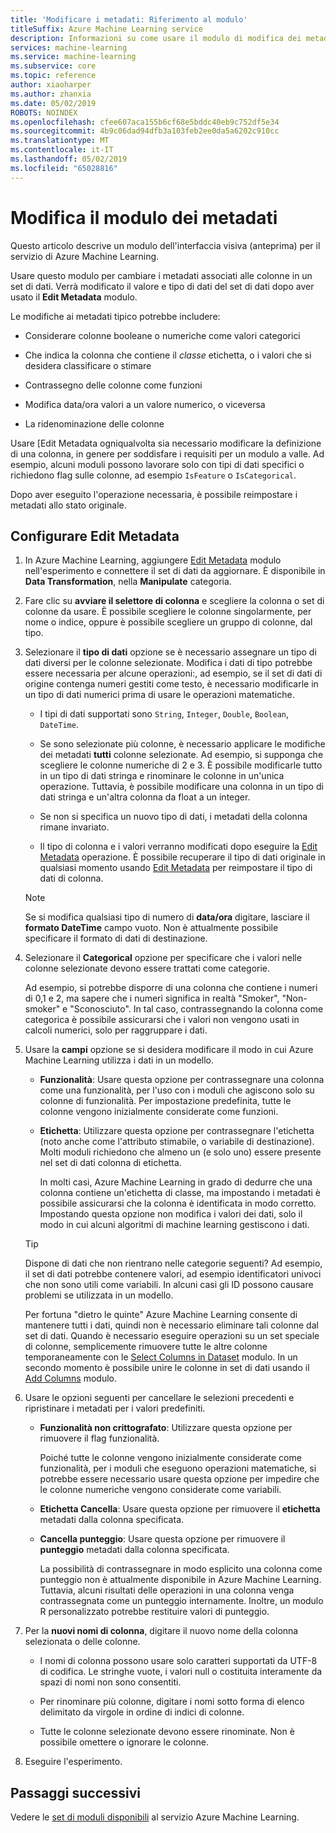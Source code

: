```yaml
---
title: 'Modificare i metadati: Riferimento al modulo'
titleSuffix: Azure Machine Learning service
description: Informazioni su come usare il modulo di modifica dei metadati nel servizio Azure Machine Learning per cambiare i metadati associati alle colonne in un set di dati.
services: machine-learning
ms.service: machine-learning
ms.subservice: core
ms.topic: reference
author: xiaoharper
ms.author: zhanxia
ms.date: 05/02/2019
ROBOTS: NOINDEX
ms.openlocfilehash: cfee607aca155b6cf68e5bddc40eb9c752df5e34
ms.sourcegitcommit: 4b9c06dad94dfb3a103feb2ee0da5a6202c910cc
ms.translationtype: MT
ms.contentlocale: it-IT
ms.lasthandoff: 05/02/2019
ms.locfileid: "65028816"
---
```

# <a name="edit-metadata-module"></a>Modifica il modulo dei metadati

Questo articolo descrive un modulo dell'interfaccia visiva (anteprima) per il servizio di Azure Machine Learning.

Usare questo modulo per cambiare i metadati associati alle colonne in un set di dati. Verrà modificato il valore e tipo di dati del set di dati dopo aver usato il **Edit Metadata** modulo. 
 
Le modifiche ai metadati tipico potrebbe includere:
  
+ Considerare colonne booleane o numeriche come valori categorici  
  
+ Che indica la colonna che contiene il *classe* etichetta, o i valori che si desidera classificare o stimare  
  
+ Contrassegno delle colonne come funzioni
  
+ Modifica data/ora valori a un valore numerico, o viceversa  
  
+ La ridenominazione delle colonne
  
 Usare [Edit Metadata ogniqualvolta sia necessario modificare la definizione di una colonna, in genere per soddisfare i requisiti per un modulo a valle. Ad esempio, alcuni moduli possono lavorare solo con tipi di dati specifici o richiedono flag sulle colonne, ad esempio `IsFeature` o `IsCategorical`.  
  
 Dopo aver eseguito l'operazione necessaria, è possibile reimpostare i metadati allo stato originale. 
  
## <a name="configure-edit-metadata"></a>Configurare Edit Metadata
  
1.  In Azure Machine Learning, aggiungere [Edit Metadata](./edit-metadata.md) modulo nell'esperimento e connettere il set di dati da aggiornare. È disponibile in **Data Transformation**, nella **Manipulate** categoria.
  
2.  Fare clic su **avviare il selettore di colonna** e scegliere la colonna o set di colonne da usare. È possibile scegliere le colonne singolarmente, per nome o indice, oppure è possibile scegliere un gruppo di colonne, dal tipo.  
  
3.  Selezionare il **tipo di dati** opzione se è necessario assegnare un tipo di dati diversi per le colonne selezionate. Modifica i dati di tipo potrebbe essere necessaria per alcune operazioni:, ad esempio, se il set di dati di origine contenga numeri gestiti come testo, è necessario modificarle in un tipo di dati numerici prima di usare le operazioni matematiche. 

    + I tipi di dati supportati sono `String`, `Integer`, `Double`, `Boolean`, `DateTime`. 

    + Se sono selezionate più colonne, è necessario applicare le modifiche dei metadati **tutti** colonne selezionate. Ad esempio, si supponga che scegliere le colonne numeriche di 2 e 3. È possibile modificarle tutto in un tipo di dati stringa e rinominare le colonne in un'unica operazione. Tuttavia, è possibile modificare una colonna in un tipo di dati stringa e un'altra colonna da float a un integer.
  
    + Se non si specifica un nuovo tipo di dati, i metadati della colonna rimane invariato. 
    
    + Il tipo di colonna e i valori verranno modificati dopo eseguire la [Edit Metadata](./edit-metadata.md) operazione. È possibile recuperare il tipo di dati originale in qualsiasi momento usando [Edit Metadata](./edit-metadata.md) per reimpostare il tipo di dati di colonna.  

    > [!NOTE]
    > Se si modifica qualsiasi tipo di numero di **data/ora** digitare, lasciare il **formato DateTime** campo vuoto. Non è attualmente possibile specificare il formato di dati di destinazione.  

      
4.  Selezionare il **Categorical** opzione per specificare che i valori nelle colonne selezionate devono essere trattati come categorie. 

    Ad esempio, si potrebbe disporre di una colonna che contiene i numeri di 0,1 e 2, ma sapere che i numeri significa in realtà "Smoker", "Non-smoker" e "Sconosciuto". In tal caso, contrassegnando la colonna come categorica è possibile assicurarsi che i valori non vengono usati in calcoli numerici, solo per raggruppare i dati. 
  
5.  Usare la **campi** opzione se si desidera modificare il modo in cui Azure Machine Learning utilizza i dati in un modello.

    + **Funzionalità**: Usare questa opzione per contrassegnare una colonna come una funzionalità, per l'uso con i moduli che agiscono solo su colonne di funzionalità. Per impostazione predefinita, tutte le colonne vengono inizialmente considerate come funzioni.  
  
    + **Etichetta**: Utilizzare questa opzione per contrassegnare l'etichetta (noto anche come l'attributo stimabile, o variabile di destinazione). Molti moduli richiedono che almeno un (e solo uno) essere presente nel set di dati colonna di etichetta. 
    
        In molti casi, Azure Machine Learning in grado di dedurre che una colonna contiene un'etichetta di classe, ma impostando i metadati è possibile assicurarsi che la colonna è identificata in modo corretto. Impostando questa opzione non modifica i valori dei dati, solo il modo in cui alcuni algoritmi di machine learning gestiscono i dati.
  

  
    > [!TIP]
    >  Dispone di dati che non rientrano nelle categorie seguenti?  Ad esempio, il set di dati potrebbe contenere valori, ad esempio identificatori univoci che non sono utili come variabili. In alcuni casi gli ID possono causare problemi se utilizzata in un modello. 
    >   
    >  Per fortuna "dietro le quinte" Azure Machine Learning consente di mantenere tutti i dati, quindi non è necessario eliminare tali colonne dal set di dati. Quando è necessario eseguire operazioni su un set speciale di colonne, semplicemente rimuovere tutte le altre colonne temporaneamente con le [Select Columns in Dataset](./select-columns-in-dataset.md) modulo. In un secondo momento è possibile unire le colonne in set di dati usando il [Add Columns](./add-columns.md) modulo.  
  
6. Usare le opzioni seguenti per cancellare le selezioni precedenti e ripristinare i metadati per i valori predefiniti.  
  
    + **Funzionalità non crittografato**: Utilizzare questa opzione per rimuovere il flag funzionalità.  
  
         Poiché tutte le colonne vengono inizialmente considerate come funzionalità, per i moduli che eseguono operazioni matematiche, si potrebbe essere necessario usare questa opzione per impedire che le colonne numeriche vengono considerate come variabili.
  
    + **Etichetta Cancella**: Usare questa opzione per rimuovere il **etichetta** metadati dalla colonna specificata.  
  
    + **Cancella punteggio**: Usare questa opzione per rimuovere il **punteggio** metadati dalla colonna specificata.  
  
         La possibilità di contrassegnare in modo esplicito una colonna come punteggio non è attualmente disponibile in Azure Machine Learning. Tuttavia, alcuni risultati delle operazioni in una colonna venga contrassegnata come un punteggio internamente. Inoltre, un modulo R personalizzato potrebbe restituire valori di punteggio.
  
  
7.  Per la **nuovi nomi di colonna**, digitare il nuovo nome della colonna selezionata o delle colonne.  
  
    + I nomi di colonna possono usare solo caratteri supportati da UTF-8 di codifica. Le stringhe vuote, i valori null o costituita interamente da spazi di nomi non sono consentiti.  
  
    + Per rinominare più colonne, digitare i nomi sotto forma di elenco delimitato da virgole in ordine di indici di colonne.  
  
    + Tutte le colonne selezionate devono essere rinominate. Non è possibile omettere o ignorare le colonne.  
  
  
8.  Eseguire l'esperimento.  

## <a name="next-steps"></a>Passaggi successivi

Vedere le [set di moduli disponibili](module-reference.md) al servizio Azure Machine Learning. 